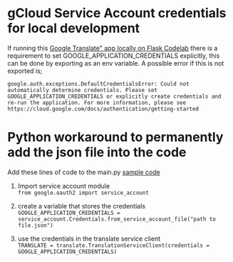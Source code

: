 # gCloud Service Account credentials for local development

If running this  [Google Translate" app locally on Flask Codelab](https://codelabs.developers.google.com/codelabs/cloud-nebulous-serverless-python-flask?hl=en#0) there is a requirement to set GOOGLE_APPLICATION_CREDENTIALS explicitly, this can be done by exporting as an env variable. A possible error if this is not exported is;

`google.auth.exceptions.DefaultCredentialsError: Could not automatically determine credentials. Please set GOOGLE_APPLICATION_CREDENTIALS or explicitly create credentials and re-run the application. For more information, please see https://cloud.google.com/docs/authentication/getting-started`

# Python workaround to permanently add the json file into the code

Add these lines of code to the main.py [sample code](https://github.com/googlecodelabs/cloud-nebulous-serverless)  
1. Import service account module  
`from google.oauth2 import service_account`

2. create a variable that stores the credentials  
`GOOGLE_APPLICATION_CREDENTIALS = service_account.Credentials.from_service_account_file("path to file.json")`

3. use the credentials in the translate service client  
`TRANSLATE = translate.TranslationServiceClient(credentials = GOOGLE_APPLICATION_CREDENTIALS)`


